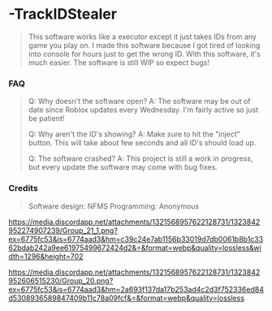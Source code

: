 # -TrackIDStealer
> This software works like a executor except it just takes IDs from any game you play on. I made this software because I got tired of looking into console for hours just to get the wrong ID. With this software, it's much easier. The software is still WIP so expect bugs!
>
### FAQ
> Q: Why doesn't the software open?
> A: The software may be out of date since Roblox updates every Wednesday. I'm fairly active so just be patient!
>
> Q: Why aren't the ID's showing?
> A: Make sure to hit the "inject" button. This will take about few seconds and all ID's should load up.
>
> Q: The software crashed?
> A: This project is still a work in progress, but every update the software may come with bug fixes.
> 
### Credits
> Software design: NFMS
> Programming: Anonymous


https://media.discordapp.net/attachments/1321568957622128731/1323842952274907239/Group_21_1.png?ex=6775fc53&is=6774aad3&hm=c39c24e7ab1156b33019d7db0061b8b1c3362bdab242a9ee61975499672424d2&=&format=webp&quality=lossless&width=1296&height=702

https://media.discordapp.net/attachments/1321568957622128731/1323842952606515230/Group_20.png?ex=6775fc53&is=6774aad3&hm=2a693f137da17b253ad4c2d3f752336ed84d5308936589847409b11c78a09fcf&=&format=webp&quality=lossless
